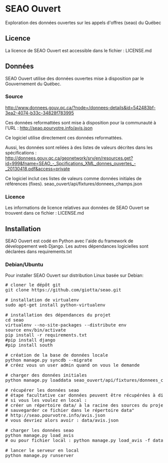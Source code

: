 # SEAO Ouvert

Exploration des données ouvertes sur les appels d'offres (seao) du Québec

## Licence

La licence de SEAO Ouvert est accessible dans le fichier :
LICENSE.md

## Données

SEAO Ouvert utilise des données ouvertes mise à disposition par le 
Gouvernement du Québec.

### Source
http://www.donnees.gouv.qc.ca/?node=/donnees-details&id=542483bf-3ea2-4074-b33c-34828f783995

Ces données reformattées sont mise à disposition pour la communauté à l'URL :
http://seao.pourvotre.info/avis.json

Ce logiciel utilise directement ces données reformattées.

Aussi, les données sont reliées à des listes de valeurs décrites dans les
spécifications :
http://donnees.gouv.qc.ca/geonetwork/srv/en/resources.get?id=999&fname=SEAO_-_Spcifications_XML_donnes_ouvertes_-_20130418.pdf&access=private

Ce logiciel inclut ces listes de valeurs comme données initiales de références (fixes).
seao_ouvert/api/fixtures/donnees_champs.json

### Licence
Les informations de licence relatives aux données de SEAO Ouvert se trouvent dans ce fichier :
LICENSE.md

## Installation
SEAO Ouvert est codé en Python avec l'aide du framework de développement
web Django. Les autres dépendances logicielles sont déclarées dans
requirements.txt

### Debian/Ubuntu
Pour installer SEAO Ouvert sur distribution Linux basée sur Debian:

<pre>
# cloner le dépôt git
git clone https://github.com/giotta/seao.git

# installation de virtualenv
sudo apt-get install python-virtualenv

# installation des dépendances du projet
cd seao
virtualenv --no-site-packages --distribute env
source env/bin/activate
pip install -r requirements.txt
#pip install django
#pip install south

# création de la base de données locale
python manage.py syncdb --migrate
# créez vous un user admin quand on vous le demande

# charger des données initiales
python manage.py loaddata seao_ouvert/api/fixtures/donnees_champs.json

# récupérer les données seao
# étape facultative car données peuvent être récupérées à distance lors du chargement
# si vous les voulez en local :
# créer un répertoire data/ à la racine des sources du projet
# sauvegarder ce fichier dans le répertoire data"
# http://seao.pourvotre.info/avis.json
# vous devriez alors avoir : data/avis.json

# charger les données seao
python manage.py load_avis
# ou pour fichier local : python manage.py load_avis -f data/avis.json

# lancer le serveur en local
python manage.py runserver
</pre>
